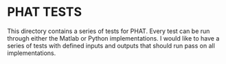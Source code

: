 # PHAT TESTS

This directory contains a series of tests for PHAT. Every test can be run through either the Matlab or Python implementations. I would like to have a series of tests with defined inputs and outputs that should run pass on all implementations.
